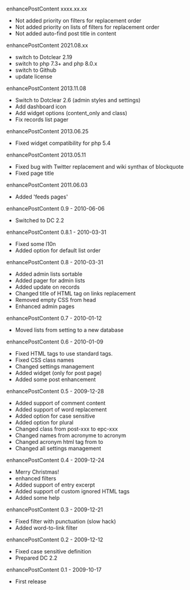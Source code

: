 enhancePostContent xxxx.xx.xx
 * Not added priority on filters for replacement order
 * Not added priority on lists of filters for replacement order
 * Not added auto-find post title in content

enhancePostContent 2021.08.xx
 * switch to Dotclear 2.19
 * switch to php 7.3+ and php 8.0.x
 * switch to Github
 * update license

enhancePostContent 2013.11.08
 * Switch to Dotclear 2.6 (admin styles and settings)
 * Add dashboard icon
 * Add widget options (content_only and class)
 * Fix records list pager

enhancePostContent 2013.06.25
 * Fixed widget compatibility for php 5.4

enhancePostContent 2013.05.11
 * Fixed bug with Twitter replacement and wiki synthax of blockquote
 * Fixed page title

enhancePostContent 2011.06.03
 * Added 'feeds pages'

enhancePostContent 0.9 - 2010-06-06
 * Switched to DC 2.2

enhancePostContent 0.8.1 - 2010-03-31
 * Fixed some l10n
 * Added option for default list order

enhancePostContent 0.8 - 2010-03-31
 * Added admin lists sortable
 * Added pager for admin lists
 * Added update on records
 * Changed title of HTML tag on links replacement
 * Removed empty CSS from head
 * Enhanced admin pages

enhancePostContent 0.7 - 2010-01-12
 * Moved lists from setting to a new database

enhancePostContent 0.6 - 2010-01-09
 * Fixed HTML tags to use standard tags.
 * Fixed CSS class names
 * Changed settings management
 * Added widget (only for post page)
 * Added some post enhancement

enhancePostContent 0.5 - 2009-12-28
 * Added support of comment content
 * Added support of word replacement
 * Added option for case sensitive
 * Added option for plural
 * Changed class from post-xxx to epc-xxx
 * Changed names from acronyme to acronym
 * Changed acronym html tag from <span> to <acronym>
 * Changed all settings management

enhancePostContent 0.4 - 2009-12-24
 * Merry Christmas!
 * enhanced filters
 * Added support of entry excerpt
 * Added support of custom ignored HTML tags
 * Added some help

enhancePostContent 0.3 - 2009-12-21
 * Fixed filter with punctuation (slow hack)
 * Added word-to-link filter

enhancePostContent 0.2 - 2009-12-12
 * Fixed case sensitive definition
 * Prepared DC 2.2

enhancePostContent 0.1 - 2009-10-17
 * First release